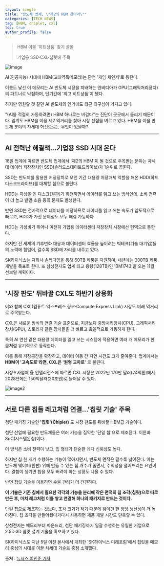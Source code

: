 ```yaml
---
layout: single
title: "반도체 업계, \"제2의 HBM 찾아라\""
categories: [TECH NEWS]
tag: [HBM, chiplet, cxl]
toc: true
author_profile: false
---
```



> HBM 이을 '히트상품' 찾기 골몰
>
> 기업용 SSD·CXL·칩릿에 주목


![image](https://imgnews.pstatic.net/image/003/2024/09/18/NISI20231227_0001446422_web_20231227102735_20240918110312811.jpg?type=w647)


AI(인공지능) 시대에 HBM(고대역폭메모리)는 단연 '게임 체인저'로 통한다.



이름도 낯선 이 메모리는 AI 반도체 시장을 지배하는 엔비디아가 GPU(그래픽처리장치)의 파트너로 낙점하며, 단기간에 '최고 히트상품'이 됐다.



하지만 영원할 것 같던 AI 반도체의 인기에도 최근 의구심이 커지고 있다.



"(AI를 적절히 가동하려면) HBM 하나로는 버겁다"는 진단이 곳곳에서 들리기 때문이다. 업계도 HBM을 이을 제2 먹거리를 찾아 시장 선점을 벼르고 있다. HBM을 이을 반도체 분야의 차세대 혁신으로는 무엇이 있을까?



-----


## AI 전력난 해결책…기업용 SSD 시대 온다


18일 업계에 따르면 반도체 업계에서 '제2의 HBM'이 될 것으로 주목받는 분야는 차세대 데이터 저장장치인 SSD(솔리드스테이트드라이브)가 1순위로 꼽힌다.



SSD는 반도체를 활용한 저장장치로 오랜 기간 대용량 저장매체 역할을 해온 HDD(하드디스크드라이브)를 대체할 칩으로 불린다.



HDD는 자성을 띤 디스크(원판)가 회전하면서 데이터를 읽고 쓰는 방식인데, 소비 전력이 더 높고 발열·소음 등의 문제도 발생한다.



반면 SSD는 전자적으로 데이터를 저장하므로 데이터를 읽고 쓰는 속도가 압도적으로 빠르고, HDD가 가진 문제점도 모두 해결 가능하다.



HDD는 가성비가 뛰어나 여전히 기업용 데이터센터 저장장치 시장에선 현역으로 통한다.



하지만 전 세계의 기후변화 대응과 데이터센터 효율을 높이려는 빅테크(기술 대기업)들의 노력에 힘입어, 갈수록 SSD에 자리를 내주고 있다.



SK하이닉스는 자회사 솔리다임을 통해 60TB 제품을 지원하며, 내년에는 300TB 제품 개발을 목표로 한다. 또 삼성전자도 업계 최고 용량(128TB)인 'BM1743'을 오는 11월 선보일 계획이다.



-----


## '시장 판도' 뒤바꿀 CXL도 하반기 상용화


이와 함께 CXL(컴퓨트 익스프레스 링크·Compute Express Link) 시장도 미래 먹거리로 주목받는다.



CXL은 새로운 방식의 연결 기술 표준으로, 지금보다 중앙처리장치(CPU), 그래픽처리장치(GPU), 스토리지 같은 장치들을 더 빠르고 효율적으로 가동하게 한다.



특히 AI 연산 같은 대용량 데이터를 읽고 쓰는 시스템에 적용하면 여러 개 메모리가 한 몸처럼 유기적으로 동작한다.



이를 통해 저장공간을 확장하고, 데이터 이동 간 지연 시간도 크게 줄여준다. 업계에서는 **HBM이 '고속도로'라면, CXL은 '원형 교차로'** 로 불린다.



시장조사업체 욜 인텔리전스에 따르면 CXL 시장은 2022년 170만 달러(24억원)에서 2028년에는 150억달러(20조원)로 늘어날 수 있다.


![image2](https://imgnews.pstatic.net/image/003/2024/09/18/NISI20240912_0001653209_web_20240912142534_20240918110312814.jpg?type=w647)




-----


## 서로 다른 칩들 레고처럼 연결…'칩릿 기술' 주목


첨단 패키징 기술인 **'칩릿'(Chiplet)** 도 시장 판도를 뒤바꿀 HBM급 기술이다.



첨단 산업에 필요한 반도체들은 여러 기능을 집약한 '단일 칩'으로 제조된다. 이른바 SoC(시스템온칩)이다.



이 방식은 소비 전력이 낮고, 칩 형태가 단순한 데다 신뢰성도 높다.



하지만 칩 한 개가 수행하는 기능이 많아지면서, 반도체 면적은 갈수록 넓어진다. 이는 반도체 웨이퍼(원판) 위에 만들 수 있는 칩 개수가 줄면서, 수익성을 떨어뜨리는 요인이다. 결함이 생기면 칩을 모두 버려야 하는 상황도 나올 수 있다.



반면 칩릿 기술을 이용하면 수율 관리가 더 간편하다.



**이 기술은 기존 칩에서 필요한 각각의 기능을 분리해 작은 면적의 칩 조각(칩릿)으로 따로 만든 후, 마치 레고처럼 이를 쌓고 연결해 하나의 패키지로 만드는 것이다.**



단일 칩으로 제조하는 것보다, 조각 크기가 작기 때문에 웨이펀 한 장당 생산성이 더 높아진다. 칩 조각을 만들어뒀다가다시 사용하면 제품 개발 시간도 단축할 수 있다.



삼성전자는 메모리부터 파운드리, 첨단 패키징까지 일괄 수행하는 유일한 기업으로 2.5D·3D 칩릿 설계 기술을 확보하고 있다.



SK하이닉스도 지난 5일 이천 본사에서 개최한 'SK하이닉스 미래포럼'에서 칩릿을 메모리 중심의 시대를 이끌 차세대 기술로 중점 소개했다．



출처 : [뉴시스 이인준 기자](https://n.news.naver.com/mnews/article/003/0012790291?sid=101)

